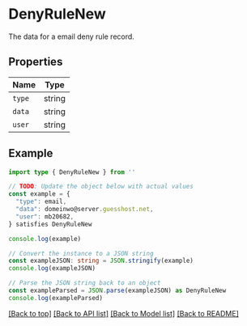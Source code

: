 
# DenyRuleNew

The data for a email deny rule record.

## Properties

Name | Type
------------ | -------------
`type` | string
`data` | string
`user` | string

## Example

```typescript
import type { DenyRuleNew } from ''

// TODO: Update the object below with actual values
const example = {
  "type": email,
  "data": domeinwo@server.guesshost.net,
  "user": mb20682,
} satisfies DenyRuleNew

console.log(example)

// Convert the instance to a JSON string
const exampleJSON: string = JSON.stringify(example)
console.log(exampleJSON)

// Parse the JSON string back to an object
const exampleParsed = JSON.parse(exampleJSON) as DenyRuleNew
console.log(exampleParsed)
```

[[Back to top]](#) [[Back to API list]](../README.md#api-endpoints) [[Back to Model list]](../README.md#models) [[Back to README]](../README.md)


